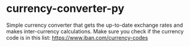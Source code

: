 # currency-converter-py
Simple currency converter that gets the up-to-date exchange rates and makes inter-currency calculations. Make sure you check if the currency code is in this list: https://www.iban.com/currency-codes
